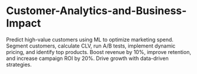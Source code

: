 # Customer-Analytics-and-Business-Impact
Predict high-value customers using ML to optimize marketing spend. Segment customers, calculate CLV, run A/B tests, implement dynamic pricing, and identify top products. Boost revenue by 10%, improve retention, and increase campaign ROI by 20%. Drive growth with data-driven strategies.
